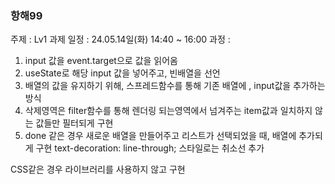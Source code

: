### 항해99 

주제 : Lv1 과제
일정 : 24.05.14일(화) 14:40 ~ 16:00
과정 : 


1. input 값을 event.target으로 값을 읽어옴
2. useState로 해당 input 값을 넣어주고, 빈배열을 선언
3. 배열의 값을 유지하기 위해, 스프레드함수를 통해 기존 배열에 , input값을 추가하는 방식
4. 삭제영역은 filter함수를 통해 렌더링 되는영역에서 넘겨주는 item값과 일치하지 않는 값들만 필터되게 구현
5. done 같은 경우 새로운 배열을 만들어주고 리스트가 선택되었을 때, 배열에 추가되게 구현 text-decoration: line-through; 스타일로는 취소선 추가


CSS같은 경우 라이브러리를 사용하지 않고 구현
